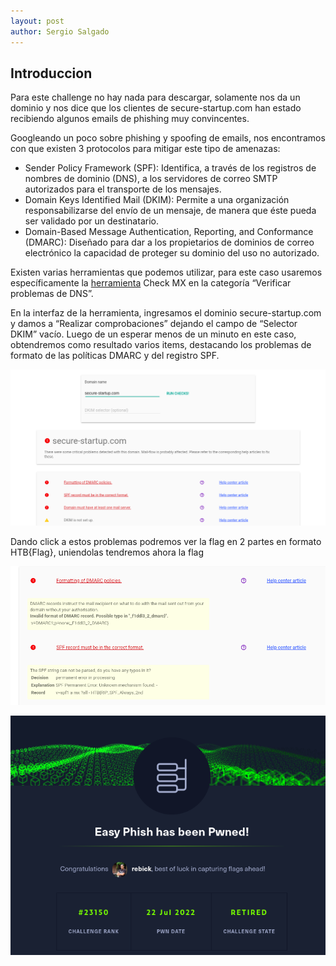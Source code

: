 ```yaml
---
layout: post
author: Sergio Salgado
---
```


## [](#header-2)Introduccion

Para este challenge no hay nada para descargar, solamente nos da un dominio y nos dice que los clientes de secure-startup.com han estado recibiendo algunos emails de phishing muy convincentes.

Googleando un poco sobre phishing y spoofing de emails, nos encontramos con que existen 3 protocolos para mitigar este tipo de amenazas:

- Sender Policy Framework (SPF): Identifica, a través de los registros de nombres de dominio (DNS), a los servidores de correo SMTP autorizados para el transporte de los mensajes.
- Domain Keys Identified Mail (DKIM): Permite a una organización responsabilizarse del envío de un mensaje, de manera que éste pueda ser validado por un destinatario.
- Domain-Based Message Authentication, Reporting, and Conformance (DMARC): Diseñado para dar a los propietarios de dominios de correo electrónico la capacidad de proteger su dominio del uso no autorizado.

Existen varias herramientas que podemos utilizar, para este caso usaremos específicamente la <a href="https://toolbox.googleapps.com/apps/main/">herramienta</a> Check MX en la categoría “Verificar problemas de DNS”.

En la interfaz de la herramienta, ingresamos el dominio secure-startup.com y damos a “Realizar comprobaciones” dejando el campo de “Selector DKIM” vacío. Luego de un esperar menos de un minuto en este caso, obtendremos como resultado varios items, destacando los problemas de formato de las políticas DMARC y del registro SPF.

![Problemas descubiertos](/assets/images/CHALLENGES/OSINT/EasyPhish/problemas_descubiertos.png)

Dando click a estos problemas podremos ver la flag en 2 partes en formato HTB{Flag}, uniendolas tendremos ahora la flag

![Problemas descubiertos](/assets/images/CHALLENGES/OSINT/EasyPhish/flags.png)

![Problemas descubiertos](/assets/images/CHALLENGES/OSINT/EasyPhish/powned.png)